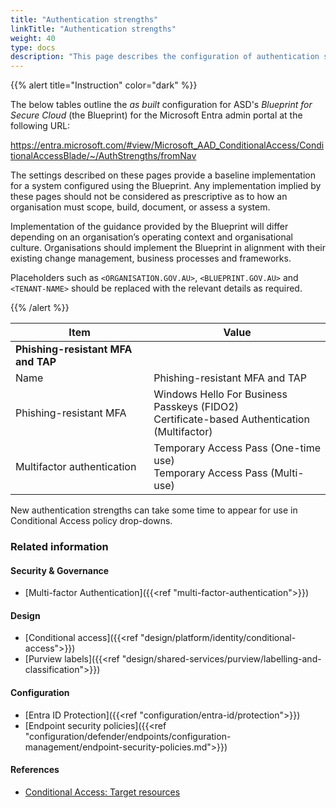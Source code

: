 ```yaml
---
title: "Authentication strengths"
linkTitle: "Authentication strengths"
weight: 40
type: docs
description: "This page describes the configuration of authentication strengths within Microsoft Entra ID associated with systems built according to the guidance provided by ASD's Blueprint for Secure Cloud."
---
```


{{% alert title="Instruction" color="dark" %}}

The below tables outline the *as built* configuration for ASD's *Blueprint for Secure Cloud* (the Blueprint) for the Microsoft Entra admin portal at the following URL:

<https://entra.microsoft.com/#view/Microsoft_AAD_ConditionalAccess/ConditionalAccessBlade/~/AuthStrengths/fromNav>

The settings described on these pages provide a baseline implementation for a system configured using the Blueprint. Any implementation implied by these pages should not be considered as prescriptive as to how an organisation must scope, build, document, or assess a system.

Implementation of the guidance provided by the Blueprint will differ depending on an organisation’s operating context and organisational culture. Organisations should implement the Blueprint in alignment with their existing change management, business processes and frameworks.

Placeholders such as `<ORGANISATION.GOV.AU>`, `<BLUEPRINT.GOV.AU>` and `<TENANT-NAME>` should be replaced with the relevant details as required.

{{% /alert %}}

| Item                               | Value                                                                                            |
| ---------------------------------- | ------------------------------------------------------------------------------------------------ |
| **Phishing-resistant MFA and TAP** |                                                                                                  |
| Name                               | Phishing-resistant MFA and TAP                                                                   |
| Phishing-resistant MFA             | Windows Hello For Business<br>Passkeys (FIDO2)<br>Certificate-based Authentication (Multifactor) |
| Multifactor authentication         | Temporary Access Pass (One-time use)<br>Temporary Access Pass (Multi-use)                        |

New authentication strengths can take some time to appear for use in Conditional Access policy drop-downs.

### Related information

#### Security & Governance

* [Multi-factor Authentication]({{<ref "multi-factor-authentication">}})

#### Design

* [Conditional access]({{<ref "design/platform/identity/conditional-access">}})
* [Purview labels]({{<ref "design/shared-services/purview/labelling-and-classification">}})

#### Configuration

* [Entra ID Protection]({{<ref "configuration/entra-id/protection">}})
* [Endpoint security policies]({{<ref "configuration/defender/endpoints/configuration-management/endpoint-security-policies.md">}})

#### References

* [Conditional Access: Target resources](https://learn.microsoft.com/entra/identity/conditional-access/concept-conditional-access-cloud-apps#authentication-context)
